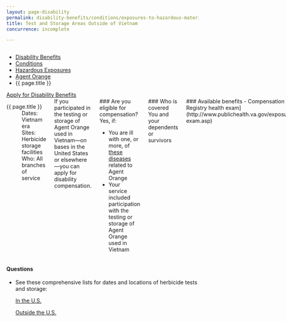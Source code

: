 ```yaml
---
layout: page-disability
permalink: disability-benefits/conditions/exposures-to-hazardous-materials/agent-orange/test-storage/index.html
title: Test and Storage Areas Outside of Vietnam
concurrence: incomplete

---
```


<div class="splash" markdown="0">
<div class="row" markdown="0">
<div class="small-12 columns" markdown="0">

<ul class="breadcrumbs" role="menubar" aria-label="Primary">
<li class="parent"><a href="{{ site.url }}/disability-benefits/">Disability Benefits</a></li>
<li class="parent"><a href="{{ site.url }}/disability-benefits/conditions/">Conditions</a></li>
<li class="parent"><a href="{{ site.url }}/disability-benefits/conditions/exposures-to-hazardous-materials/">Hazardous Exposures</a></li>
<li class="parent"><a href="{{ site.url }}/disability-benefits/conditions/exposures-to-hazardous-materials/agent-orange/">Agent Orange</a></li>
<li class="active">{{ page.title }}</li>
</ul>

</div>
</div>
</div>

<div class="main" role="main" markdown="0">

<div class="action-bar">
  <div class="row">
    <div class="small-12 columns">
      <a class="usa-button-primary" href="{{ site.url}}/disability-benefits/get/">Apply for Disability Benefits</a>
    </div>
  </div>  
</div>

<div class="section one" markdown="0">
<div class="primary" markdown="0">
<div class="row" markdown="0">
<div class="small-12 medium-8 columns" markdown="0">

<dl class="panel-list plain">
<dt>{{ page.title }}</dt>
<dd>Dates: Vietnam era</dd>
<dd>Sites: Herbicide storage facilities</dd>
<dd>Who: All branches of service</dd>
</dl>

<div markdown="1">
If you participated in the testing or storage of Agent Orange used in Vietnam—on bases in the United States or elsewhere—you can apply for disability compensation.

</div>

<div class="call-out" markdown="1">
### Are you eligible for compensation?
Yes, if:

- You are ill with one, or more, of [these diseases](http://www.publichealth.va.gov/exposures/agentorange/conditions/index.asp) related to Agent Orange
- Your service included participation with the testing or storage of Agent Orange used in Vietnam
</div>
<div class="call-out" markdown="1">
### Who is covered
You and your dependents or survivors
</div>
<div class="call-out" markdown="1">
### Available benefits
- Compensation 
- Health care 
- An [Agent Orange Registry health exam](http://www.publichealth.va.gov/exposures/agentorange/benefits/registry-exam.asp)
</div>
<div class="call-out" markdown="1">
### How it works
You must prove you were exposed to Agent Orange during your military service to be eligible for service-connection for [diseases](http://www.benefits.va.gov/compensation/claims-postservice-agent_orange.asp#diseases) that VA presumes are related to Agent Orange exposure.  
</div>

</div>


<div class="small-12 medium-4 columns" markdown="0">
<div markdown="1">

<h4 class="highlight">Questions</h4>

<ul class="plain"> 

<li markdown="1">
See these comprehensive lists for dates and locations of herbicide tests and storage:

[In the U.S.](http://www.publichealth.va.gov/exposures/agentorange/locations/tests-storage/usa.asp)

[Outside the U.S.](http://www.publichealth.va.gov/exposures/agentorange/locations/tests-storage/outside-vietnam.asp)
</li>

</ul>

</div>
</div>

</div>

</div>
